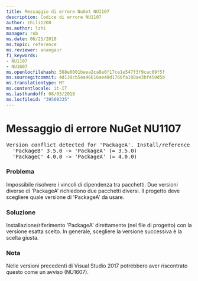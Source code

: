 ```yaml
---
title: Messaggio di errore NuGet NU1107
description: Codice di errore NU1107
author: zhili1208
ms.author: lzhi
manager: rob
ms.date: 06/25/2018
ms.topic: reference
ms.reviewer: anangaur
f1_keywords:
- NU1107
- NU1607
ms.openlocfilehash: 568e0001beea2ca0e0f17ce1e547f3f9cac09f5f
ms.sourcegitcommit: 4d139cb54a46616ae48d1768fa108ae3bf450d5b
ms.translationtype: MT
ms.contentlocale: it-IT
ms.lasthandoff: 08/03/2018
ms.locfileid: "39508335"
---
```

# <a name="nuget-error-nu1107"></a>Messaggio di errore NuGet NU1107

<pre>Version conflict detected for 'PackageA'. Install/reference 'PackageA' v4.0.0 directly to resolve this issue.<br/>  'PackageB' 3.5.0 -> 'PackageA' (= 3.5.0)<br/>  'PackageC' 4.0.0 -> 'PackageA' (= 4.0.0)</pre>

### <a name="issue"></a>Problema
Impossibile risolvere i vincoli di dipendenza tra pacchetti. Due versioni diverse di 'PackageA' richiedono due pacchetti diversi. Il progetto deve scegliere quale versione di 'PackageA' da usare.

### <a name="solution"></a>Soluzione
Installazione/riferimento 'PackageA' direttamente (nel file di progetto) con la versione esatta scelto.
In generale, scegliere la versione successiva è la scelta giusta.

### <a name="note"></a>Nota
Nelle versioni precedenti di Visual Studio 2017 potrebbero aver riscontrato questo come un avviso (NU1607).
